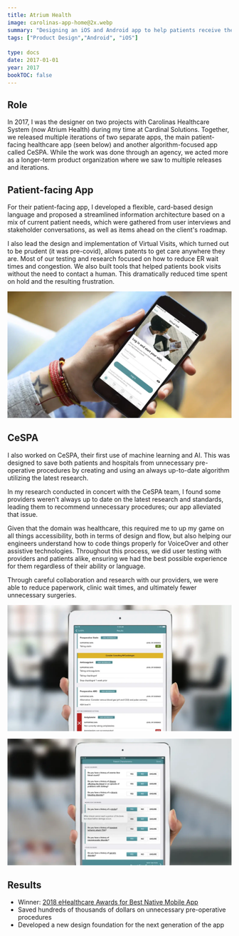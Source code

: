 ```yaml
---
title: Atrium Health
image: carolinas-app-home@2x.webp
summary: "Designing an iOS and Android app to help patients receive the best care."
tags: ["Product Design","Android", "iOS"]

type: docs
date: 2017-01-01
year: 2017
bookTOC: false
---
```


## Role
In 2017, I was the designer on two projects with Carolinas Healthcare System (now Atrium Health) during my time at Cardinal Solutions. Together, we released multiple iterations of two separate apps, the main patient-facing healthcare app (seen below) and another algorithm-focused app called CeSPA. While the work was done through an agency, we acted more as a longer-term product organization where we saw to multiple releases and iterations.

## Patient-facing App

For their patient-facing app, I developed a flexible, card-based design language and proposed a streamlined information architecture based on a mix of current patient needs, which were gathered from user interviews and stakeholder conversations, as well as items ahead on the client's roadmap.

I also lead the design and implementation of Virtual Visits, which turned out to be prudent (it was pre-covid), allows patents to get care anywhere they are. Most of our testing and research focused on how to reduce ER wait times and congestion. We also built tools that helped patients book visits without the need to contact a human. This dramatically reduced time spent on hold and the resulting frustration.

![Virtual Visits, where you can see a doctor without leaving home.](vv-home@2x.webp)

## CeSPA

I also worked on CeSPA, their first use of machine learning and AI. This was designed to save both patients and hospitals from unnecessary pre-operative procedures by creating and using an always up-to-date algorithm utilizing the latest research.

In my research conducted in concert with the CeSPA team, I found some providers weren't always up to date on the latest research and standards, leading them to recommend unnecessary procedures; our app alleviated that issue.

Given that the domain was healthcare, this required me to up my game on all things accessibility, both in terms of design and flow, but also helping our engineers understand how to code things properly for VoiceOver and other assistive technologies. Throughout this process, we did user testing with providers and patients alike, ensuring we had the best possible experience for them regardless of their ability or language.

Through careful collaboration and research with our providers, we were able to reduce paperwork, clinic wait times, and ultimately fewer unnecessary surgeries.

![CeSPA results screen.](cespa-results@2x.webp)

![CeSPA survey screen.](cespa-survey@2x.webp)

## Results

- Winner: [2018 eHealthcare Awards for Best Native Mobile App](https://ehealthcareawards.com/2018-winners/best-native-mobile-app/)
- Saved hundreds of thousands of dollars on unnecessary pre-operative procedures
- Developed a new design foundation for the next generation of the app
